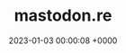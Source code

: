 ---
layout: server
title:  mastodon.re
date:   2023-01-03 00:00:08 +0000
country: re
country_name: Réunion
continent: africa
description: Mastodon.re est un serveur mastodon public réunionnais accessible à toutes et à tous.
banner: https://mastodon.re/system/site_uploads/files/000/000/002/@1x/74a950175aeaef43.png
users: 4
statuses: 5
---